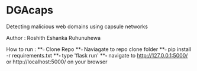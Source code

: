 # DGAcaps
Detecting malicious web domains using capsule networks

Author : Roshith Eshanka Ruhunuhewa

How to run :
    **▫ Clone Repo
    **▫ Naviagate to repo clone folder
    **▫ pip install -r requirements.txt
    **▫ type 'flask run'
    **▫ navigate to http://127.0.0.1:5000/ or http://localhost:5000/ on your browser